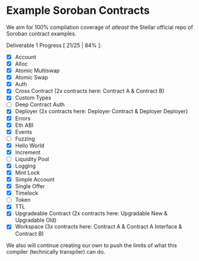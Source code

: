 # Example Soroban Contracts

We aim for 100% compilation coverage of _atleast_ the Stellar official repo of Soroban contract examples.

Deliverable 1 Progress [ 21/25 | 84% ]:
* [x] Account
* [x] Alloc
* [x] Atomic Multiswap
* [x] Atomic Swap
* [x] Auth
* [x] Cross Contract (2x contracts here: Contract A & Contract B)
* [x] Custom Types
* [ ] Deep Contract Auth
* [x] Deployer (2x contracts here: Deployer Contract & Deployer Deployer)
* [x] Errors
* [x] Eth ABI
* [x] Events
* [ ] Fuzzing
* [x] Hello World
* [x] Increment
* [ ] Liquidity Pool
* [x] Logging
* [x] Mint Lock
* [x] Simple Account
* [x] Single Offer
* [x] Timelock
* [ ] Token
* [x] TTL
* [x] Upgradeable Contract (2x contracts here: Upgradable New & Upgradable Old)
* [x] Workspace (3x contracts here: Contract A & Contract A Interface & Contract B)

We also will continue creating our own to push the limits of what this compiler (technically transpiler) can do.
